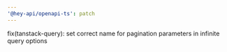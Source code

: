 ```yaml
---
'@hey-api/openapi-ts': patch
---
```


fix(tanstack-query): set correct name for pagination parameters in infinite query options

